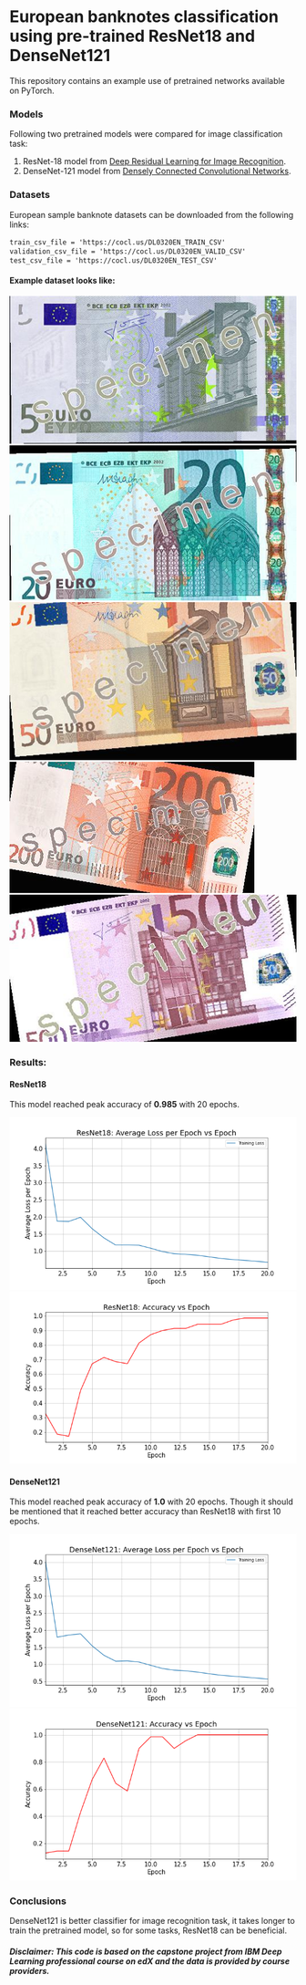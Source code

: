 # European banknotes classification using pre-trained ResNet18 and DenseNet121
This repository contains an example use of pretrained networks available on PyTorch.

### Models
Following two pretrained models were compared for image classification task:
1. ResNet-18 model from [Deep Residual Learning for Image Recognition](https://arxiv.org/pdf/1512.03385.pdf).
2. DenseNet-121 model from [Densely Connected Convolutional Networks](https://arxiv.org/abs/1608.06993).
### Datasets
European sample banknote datasets can be downloaded from the following links:
```
train_csv_file = 'https://cocl.us/DL0320EN_TRAIN_CSV'
validation_csv_file = 'https://cocl.us/DL0320EN_VALID_CSV'
test_csv_file = 'https://cocl.us/DL0320EN_TEST_CSV'
```
#### Example dataset looks like:

![](data/training_data_pytorch/5.jpeg)
![](data/training_data_pytorch/27.jpeg)
![](data/training_data_pytorch/37.jpeg)
![](data/training_data_pytorch/50.jpeg)
![](data/training_data_pytorch/69.jpeg)

### Results:

#### ResNet18
This model reached peak accuracy of **0.985** with 20 epochs.

![](plots/ResNet18_AvgLossPerEpoch.png)
![](plots/ResNet18_AccVsEpoch.png)


#### DenseNet121
This model reached peak accuracy of **1.0** with 20 epochs.
Though it should be mentioned that it reached better accuracy than ResNet18 with first 10 epochs.

![](plots/DenseNet121_AvgLossPerEpoch.png)
![](plots/DenseNet121_AccVsEpoch.png)


### Conclusions

DenseNet121 is better classifier for image recognition task, it takes longer to train the pretrained model, so for some tasks, ResNet18 can be beneficial.

##### Disclaimer: This code is based on the capstone project from IBM Deep Learning professional course on edX and the data is provided by course providers.
